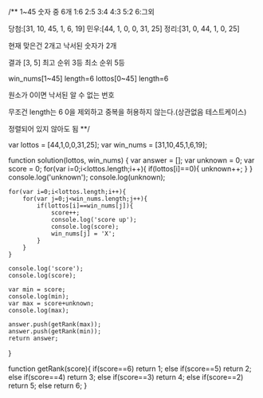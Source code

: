 /**
1~45 숫자 중 6개
1:6
2:5
3:4
4:3
5:2
6:그외

당첨:[31,	10,	45,	1,	6, 	19]
민우:[44,	1,	0,	0,	31,	25]
정리:[31,	0,	44,	1,	0,	25]

현재 맞은건 2개고
낙서된 숫자가 2개

결과 [3, 5]
최고 순위 3등
최소 순위 5등

win_nums[1~45]	length=6
lottos[0~45]	length=6

원소가 0이면 낙서된 알 수 없는 번호

무조건 length는 6
0을 제외하고 중복을 허용하지 않는다.(상관없음 테스트케이스)

정렬되어 있지 않아도 됨
**/

var lottos = [44,1,0,0,31,25];
var win_nums = [31,10,45,1,6,19];

function solution(lottos, win_nums) {
    var answer = [];
	var unknown = 0;
	var score = 0;
	for(var i=0;i<lottos.length;i++){
		if(lottos[i]==0){
			unknown++;
		}
	}
	console.log('unknown');
	console.log(unknown);
	
	
	for(var i=0;i<lottos.length;i++){
		for(var j=0;j<win_nums.length;j++){
			if(lottos[i]==win_nums[j]){
				score++;
				console.log('score up');
				console.log(score);
				win_nums[j] = 'X';
			}
		}
	}
	
	console.log('score');
	console.log(score);
	
	var min = score;
	console.log(min);
	var max = score+unknown;	
	console.log(max);
	
	answer.push(getRank(max));
	answer.push(getRank(min));
	return answer;
}

function getRank(score){
	if(score==6) return 1;
	else if(score==5) return 2;
	else if(score==4) return 3;
	else if(score==3) return 4;
	else if(score==2) return 5;
	else return 6;
}






























